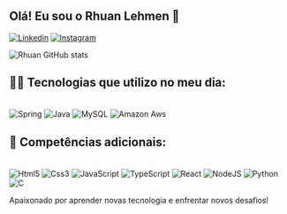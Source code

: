 ## Olá! Eu sou o Rhuan Lehmen 👋

[![Linkedin](https://img.shields.io/badge/LinkedIn-0077B5?style=for-the-badge&logo=linkedin&logoColor=white
)](https://www.linkedin.com/in/rhuan-leite)
[![Instagram](https://img.shields.io/badge/Instagram-E4405F?style=for-the-badge&logo=instagram&logoColor=white)](https://www.instagram.com/rhuan__campos/)

![Rhuan GitHub stats](https://github-readme-stats.vercel.app/api?username=rhuan-campos&show_icons=true&theme=radical)

## 👨‍💻 Tecnologias que utilizo no meu dia:
<div style = "display: inline-block">
    <br/>
    <img align = "center" alt="Spring" src="https://img.shields.io/badge/Spring-6DB33F?style=for-the-badge&logo=spring&logoColor=white">
    <img align = "center" alt="Java" src="https://img.shields.io/badge/Java-ED8B00?style=for-the-badge&logo=openjdk&logoColor=white">
    <img align = "center" alt="MySQL" src="https://img.shields.io/badge/MySQL-005C84?style=for-the-badge&logo=mysql&logoColor=white">
    <img align = "center" alt="Amazon Aws" src="https://img.shields.io/badge/Amazon_AWS-232F3E?style=for-the-badge&logo=amazon-aws&logoColor=white">
</div> <br/>

## 🌱 Competências adicionais:
<div style = "display: inline-block">
    <br/>
    <img align = "center" alt="Html5" src="https://img.shields.io/badge/HTML5-E34F26?style=for-the-badge&logo=html5&logoColor=white">
    <img align = "center" alt="Css3" src="https://img.shields.io/badge/CSS3-1572B6?style=for-the-badge&logo=css3&logoColor=white">
    <img align = "center" alt="JavaScript" src="https://img.shields.io/badge/JavaScript-323330?style=for-the-badge&logo=javascript&logoColor=F7DF1E">
    <img align = "center" alt="TypeScript" src="https://img.shields.io/badge/TypeScript-007ACC?style=for-the-badge&logo=typescript&logoColor=white">
    <img align = "center" alt="React" src="https://img.shields.io/badge/React-20232A?style=for-the-badge&logo=react&logoColor=61DAFB">
    <img align = "center" alt="NodeJS" src="https://img.shields.io/badge/Node.js-43853D?style=for-the-badge&logo=node.js&logoColor=white">
    <img align = "center" alt="Python" src="https://img.shields.io/badge/Python-3776AB?style=for-the-badge&logo=python&logoColor=white">
    <img align = "center" alt="C" src="https://img.shields.io/badge/C-00599C?style=for-the-badge&logo=c&logoColor=white">
</div> <br/>

Apaixonado por aprender novas tecnologia e enfrentar novos desafios! 